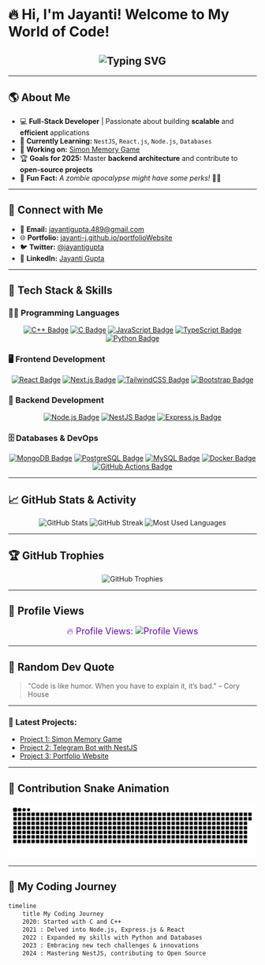 # 🔥 Hi, I'm Jayanti! Welcome to My World of Code!

<h2 align="center">
  <img src="https://readme-typing-svg.herokuapp.com?font=Fira+Code&duration=4000&pause=1000&color=6A0DAD&center=true&vCenter=true&width=800&lines=Hi%2C+I'm+Jayanti!;Full-Stack+Developer+%7C+Tech+Enthusiast;Welcome+to+My+Coding+Universe!;Let's+Build+Something+Awesome!+🚀" alt="Typing SVG" />
</h2>

---

## 🌎 About Me  

- 💻 **Full-Stack Developer** | Passionate about building **scalable** and **efficient** applications  
- 🌱 **Currently Learning:** `NestJS`, `React.js`, `Node.js`, `Databases`  
- 🚀 **Working on:** [Simon Memory Game](https://github.com/Jayanti-j/simon_memory_game)  
- 🏆 **Goals for 2025:** Master **backend architecture** and contribute to **open-source projects**  
- 🎯 **Fun Fact:** *A zombie apocalypse might have some perks!* 🧟‍♀️  

---

## 🔗 Connect with Me  

- 📧 **Email:** [jayantigupta.489@gmail.com](mailto:jayantigupta.489@gmail.com)  
- 🌐 **Portfolio:** [jayanti-j.github.io/portfolioWebsite](https://jayanti-j.github.io/portfolioWebsite)  
- 🐦 **Twitter:** [@jayantigupta](https://twitter.com/jayantigupta)  
- 💼 **LinkedIn:** [Jayanti Gupta](https://www.linkedin.com/in/jayanti-gupta/)

---

## 🚀 Tech Stack & Skills

### 👨‍💻 Programming Languages  
<div align="center">
  <a href="https://www.cplusplus.com/"><img src="https://img.shields.io/badge/C++-6A0DAD?style=flat&logo=c%2B%2B&logoColor=white" alt="C++ Badge"></a>
  <a href="https://en.wikipedia.org/wiki/C_(programming_language)"><img src="https://img.shields.io/badge/C-6A0DAD?style=flat&logo=c&logoColor=white" alt="C Badge"></a>
  <a href="https://developer.mozilla.org/en-US/docs/Web/JavaScript"><img src="https://img.shields.io/badge/JavaScript-FF6347?style=flat&logo=javascript&logoColor=white" alt="JavaScript Badge"></a>
  <a href="https://www.typescriptlang.org/"><img src="https://img.shields.io/badge/TypeScript-FFD700?style=flat&logo=typescript&logoColor=white" alt="TypeScript Badge"></a>
  <a href="https://www.python.org/"><img src="https://img.shields.io/badge/Python-DA70D6?style=flat&logo=python&logoColor=white" alt="Python Badge"></a>
</div>

### 🖥️ Frontend Development  
<div align="center">
  <a href="https://reactjs.org/"><img src="https://img.shields.io/badge/React-8A2BE2?style=flat&logo=react&logoColor=black" alt="React Badge"></a>
  <a href="https://nextjs.org/"><img src="https://img.shields.io/badge/Next.js-4B0082?style=flat&logo=next.js&logoColor=white" alt="Next.js Badge"></a>
  <a href="https://tailwindcss.com/"><img src="https://img.shields.io/badge/TailwindCSS-9932CC?style=flat&logo=tailwind-css&logoColor=white" alt="TailwindCSS Badge"></a>
  <a href="https://getbootstrap.com/"><img src="https://img.shields.io/badge/Bootstrap-800080?style=flat&logo=bootstrap&logoColor=white" alt="Bootstrap Badge"></a>
</div>

### 📡 Backend Development  
<div align="center">
  <a href="https://nodejs.org/"><img src="https://img.shields.io/badge/Node.js-9932CC?style=flat&logo=node-dot-js&logoColor=white" alt="Node.js Badge"></a>
  <a href="https://nestjs.com/"><img src="https://img.shields.io/badge/NestJS-800080?style=flat&logo=nestjs&logoColor=white" alt="NestJS Badge"></a>
  <a href="https://expressjs.com/"><img src="https://img.shields.io/badge/Express.js-6A0DAD?style=flat&logo=express&logoColor=white" alt="Express.js Badge"></a>
</div>

### 🗄️ Databases & DevOps  
<div align="center">
  <a href="https://www.mongodb.com/"><img src="https://img.shields.io/badge/MongoDB-9932CC?style=flat&logo=mongodb&logoColor=white" alt="MongoDB Badge"></a>
  <a href="https://www.postgresql.org/"><img src="https://img.shields.io/badge/PostgreSQL-DA70D6?style=flat&logo=postgresql&logoColor=white" alt="PostgreSQL Badge"></a>
  <a href="https://www.mysql.com/"><img src="https://img.shields.io/badge/MySQL-6A0DAD?style=flat&logo=mysql&logoColor=white" alt="MySQL Badge"></a>
  <a href="https://www.docker.com/"><img src="https://img.shields.io/badge/Docker-FF6347?style=flat&logo=docker&logoColor=white" alt="Docker Badge"></a>
  <a href="https://github.com/features/actions"><img src="https://img.shields.io/badge/GitHub_Actions-FFD700?style=flat&logo=github-actions&logoColor=white" alt="GitHub Actions Badge"></a>
</div>

---

## 📈 GitHub Stats & Activity  

<div align="center">
  <img src="https://github-readme-stats.vercel.app/api?username=Jayanti-j&show_icons=true&theme=highcontrast&hide_border=false" alt="GitHub Stats" height="170" />
  <img src="https://github-readme-streak-stats.herokuapp.com/?user=Jayanti-j&theme=highcontrast&hide_border=false" alt="GitHub Streak" height="170" />
  <img src="https://github-readme-stats.vercel.app/api/top-langs?username=Jayanti-j&layout=compact&theme=highcontrast&hide_border=false" height="170" alt="Most Used Languages" />
</div>  

---

## 🏆 GitHub Trophies  

<div align="center">
  <img src="https://github-profile-trophy.vercel.app/?username=Jayanti-j&theme=darkdimmed&no-frame=true&row=1&column=6" alt="GitHub Trophies" />
</div>  

---

## 👀 Profile Views  
<div align="center">
  <p align="center" style="font-size: 18px; color: #6A0DAD;">
    🔥 Profile Views:  
    <img src="https://komarev.com/ghpvc/?username=Jayanti-j&color=6A0DAD&style=flat-square" alt="Profile Views" />
  </p>
</div>

---

## 📝 Random Dev Quote  
> "Code is like humor. When you have to explain it, it’s bad." – Cory House

---

<!-- Latest Projects Section -->
### 🚀 Latest Projects:
- [Project 1: Simon Memory Game](https://github.com/Jayanti-j/simon_memory_game)
- [Project 2: Telegram Bot with NestJS](https://github.com/Jayanti-j/telegram-nestjs-bot)
- [Project 3: Portfolio Website](https://jayanti-j.github.io/portfolioWebsite/)

---

## 🐍 Contribution Snake Animation  

<div align="center">
  <img src="https://raw.githubusercontent.com/Jayanti-j/Jayanti-j/output/snake.svg" alt="Contribution Snake Animation" />
</div>  

---

## 📅 My Coding Journey  

```mermaid
timeline
    title My Coding Journey
    2020: Started with C and C++
    2021 : Delved into Node.js, Express.js & React
    2022 : Expanded my skills with Python and Databases
    2023 : Embracing new tech challenges & innovations
    2024 : Mastering NestJS, contributing to Open Source
